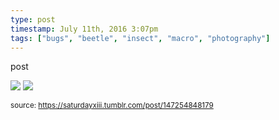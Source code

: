 ```yaml
---
type: post
timestamp: July 11th, 2016 3:07pm
tags: ["bugs", "beetle", "insect", "macro", "photography"]
---
```

post


 <img src="https://saturdayxiii.github.io/media/147254848179_1.jpg"/>
       

   

 <img src="https://saturdayxiii.github.io/media/147254848179_2.jpg"/>
       

        
      
      
      
      
  
<small>source: https://saturdayxiii.tumblr.com/post/147254848179</small>